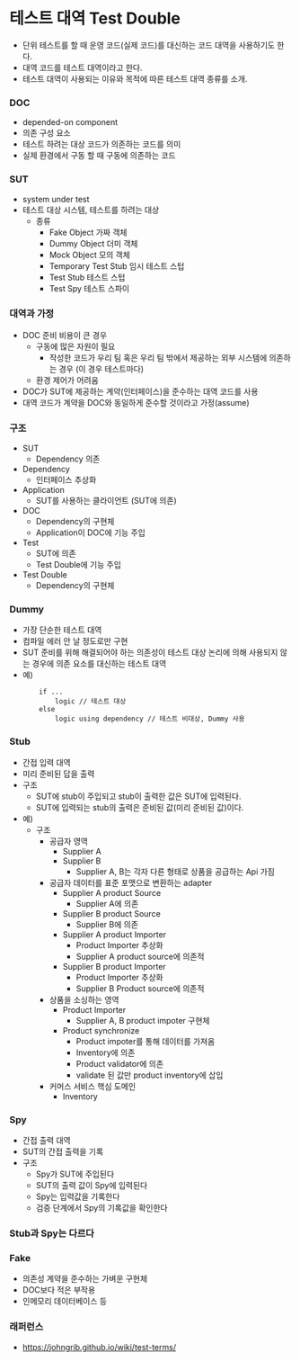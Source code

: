 # 테스트 대역 Test Double
 - 단위 테스트를 할 때 운영 코드(실제 코드)를 대신하는 코드 대역을 사용하기도 한다.
 - 대역 코드를 테스트 대역이라고 한다.
 - 테스트 대역이 사용되는 이유와 목적에 따른 테스트 대역 종류를 소개.

### DOC
  - depended-on component
  - 의존 구성 요소
  - 테스트 하려는 대상 코드가 의존하는 코드를 의미
  - 실제 환경에서 구동 할 때 구동에 의존하는 코드

### SUT
  - system under test
  - 테스트 대상 시스템, 테스트를 하려는 대상
    - 종류
      -  Fake Object 가짜 객체
      -  Dummy Object 더미 객체
      -  Mock Object 모의 객체
      -  Temporary Test Stub 임시 테스트 스텁
      -  Test Stub 테스트 스텁
      -  Test Spy 테스트 스파이

### 대역과 가정
 - DOC 준비 비용이 큰 경우
   - 구동에 많은 자원이 필요
     - 작성한 코드가 우리 팀 혹은 우리 팀 밖에서 제공하는 외부 시스템에 의존하는 경우 (이 경우 테스트마다)
   - 환경 제어가 어려움
 - DOC가 SUT에 제공하는 계약(인터페이스)을 준수하는 대역 코드를 사용
 - 대역 코드가 계약을 DOC와 동일하게 준수할 것이라고 가정(assume)

### 구조
 - SUT 
   - Dependency 의존
 - Dependency
   - 인터페이스 추상화
 - Application
   - SUT를 사용하는 클라이언트 (SUT에 의존)
 - DOC
   - Dependency의 구현체
   - Application이 DOC에 기능 주입
 - Test
   - SUT에 의존
   - Test Double에 기능 주입
 - Test Double
   - Dependency의 구현체

### Dummy
  - 가장 단순한 테스트 대역
  - 컴파일 에러 안 날 정도로만 구현
  - SUT 준비를 위해 해결되어야 하는 의존성이 테스트 대상 논리에 의해 사용되지 않는 경우에 의존 요소를 대신하는 테스트 대역
  - 예)
    ```
        if ...
            logic // 테스트 대상
        else
            logic using dependency // 테스트 비대상, Dummy 사용

### Stub
  - 간접 입력 대역
  - 미리 준비된 답을 출력  
  - 구조
    - SUT에 stub이 주입되고 stub이 출력한 값은 SUT에 입력된다.
    - SUT에 입력되는 stub의 출력은 준비된 값(미리 준비된 값)이다.
  - 예)
    - 구조
      - 공급자 영역
        - Supplier A
        - Supplier B
          - Supplier A, B는 각자 다른 형태로 상품을 공급하는 Api 가짐
      - 공급자 데이터를 표준 포맷으로 변환하는 adapter
        - Supplier A product Source
          - Supplier A에 의존
        - Supplier B product Source
          - Supplier B에 의존
        - Supplier A product Importer
          - Product Importer 추상화
          - Supplier A product source에 의존적
        - Supplier B product Importer
          - Product Importer 추상화
          - Supplier B Product source에 의존적
      - 상품을 소싱하는 영역
        - Product Importer
          - Supplier A, B product impoter 구현체
        - Product synchronize
          - Product impoter를 통해 데이터를 가져옴
          - Inventory에 의존
          - Product validator에 의존
          - validate 된 값만 product inventory에 삽입
      - 커머스 서비스 핵심 도메인
        - Inventory


### Spy
 - 간접 출력 대역
 - SUT의 간접 출력을 기록
 - 구조
   - Spy가 SUT에 주입된다
   - SUT의 출력 값이 Spy에 입력된다
   - Spy는 입력값을 기록한다  
   - 검증 단계에서 Spy의 기록값을 확인한다

### Stub과 Spy는 다르다

### Fake
  - 의존성 계약을 준수하는 가벼운 구현체
  - DOC보다 적은 부작용
  - 인메모리 데이터베이스 등
    

### 래퍼런스
 - https://johngrib.github.io/wiki/test-terms/